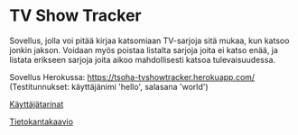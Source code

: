 # TV Show Tracker

Sovellus, jolla voi pitää kirjaa katsomiaan TV-sarjoja sitä mukaa, kun katsoo jonkin jakson. Voidaan myös poistaa listalta sarjoja joita ei katso enää, ja listata erikseen sarjoja joita aikoo mahdollisesti katsoa tulevaisuudessa.

Sovellus Herokussa: https://tsoha-tvshowtracker.herokuapp.com/
(Testitunnukset: käyttäjänimi 'hello', salasana 'world')

[Käyttäjätarinat](https://github.com/joonaoko/tvshowtracker/blob/master/documentation/userstories.md)

[Tietokantakaavio](https://github.com/joonaoko/tvshowtracker/blob/master/documentation/databasediagram.md)
